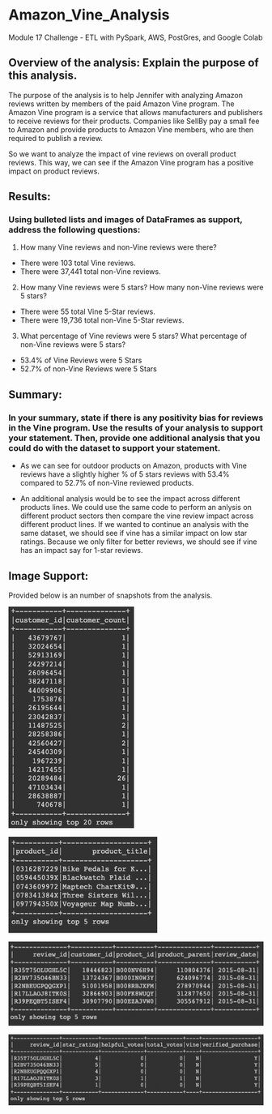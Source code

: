 # Amazon_Vine_Analysis
Module 17 Challenge - ETL with PySpark, AWS, PostGres, and Google Colab


## Overview of the analysis: Explain the purpose of this analysis.

The purpose of the analysis is to help Jennifer with analyzing Amazon reviews written by members of the paid Amazon Vine program. The Amazon Vine program is a service that allows manufacturers and publishers to receive reviews for their products. Companies like SellBy pay a small fee to Amazon and provide products to Amazon Vine members, who are then required to publish a review.

So we want to analyze the impact of vine reviews on overall product reviews. This way, we can see if the Amazon Vine program has a positive impact on product reviews. 

## Results: 
### Using bulleted lists and images of DataFrames as support, address the following questions:

 1. How many Vine reviews and non-Vine reviews were there?
   - There were 103 total Vine reviews.
   - There were 37,441 total non-Vine reviews. 

 2. How many Vine reviews were 5 stars? How many non-Vine reviews were 5 stars?
   - There were 55 total Vine 5-Star reviews.
   - There were 19,736 total non-Vine 5-Star reviews.

 3. What percentage of Vine reviews were 5 stars? What percentage of non-Vine reviews were 5 stars?
   - 53.4% of Vine Reviews were 5 Stars
   - 52.7% of non-Vine Reviews were 5 Stars

## Summary: 
### In your summary, state if there is any positivity bias for reviews in the Vine program. Use the results of your analysis to support your statement. Then, provide one additional analysis that you could do with the dataset to support your statement.

 - As we can see for outdoor products on Amazon, products with Vine reviews have a slightly higher % of 5 stars reviews with 53.4% compared to 52.7% of non-Vine reviewed products. 

- An additional analysis would be to see the impact across different products lines. We could use the same code to perform an anlysis on different product sectors then compare the vine review impact across different product lines. If we wanted to continue an analysis with the same dataset, we should see if vine has a similar impact on low star ratings. Because we only filter for better reviews, we should see if vine has an impact say for 1-star reviews. 


## Image Support:

Provided below is an number of snapshots from the analysis. 

![dev_1](images/customer_table.png "Dev 1 Image")

![dev_2](images/product_table.png "Dev 2 Image")

![dev_3](images/review_table.png "Dev 3 Image")

![dev_4](images/vine_table.png "Dev 4 Image")




